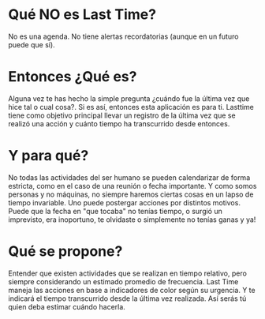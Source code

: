 # Qué NO es Last Time?

No es una agenda.
No tiene alertas recordatorias (aunque en un futuro puede que sí).

# Entonces ¿Qué es?

Alguna vez te has hecho la simple pregunta ¿cuándo fue la última vez que hice tal o cual cosa?. Si es así, entonces esta aplicación es para ti.
Lasttime tiene como objetivo principal llevar un registro de la última vez que se realizó una acción y cuánto tiempo ha transcurrido desde entonces.

# Y para qué?

No todas las actividades del ser humano se pueden calendarizar de forma estricta, como en el caso de una reunión o fecha importante.
Y como somos personas y no máquinas, no siempre haremos ciertas cosas en un lapso de tiempo invariable. Uno puede postergar acciones por distintos motivos. Puede que la fecha en "que tocaba" no tenías tiempo, o surgió un imprevisto, era inoportuno, te olvidaste o simplemente no tenías ganas y ya!

# Qué se propone?

Entender que existen actividades que se realizan en tiempo relativo, pero siempre considerando un estimado promedio de frecuencia. Last Time maneja las acciones en base a indicadores de color según su urgencia. Y te indicará el tiempo transcurrido desde la última vez realizada. Así serás tú quien deba estimar cuándo hacerla.